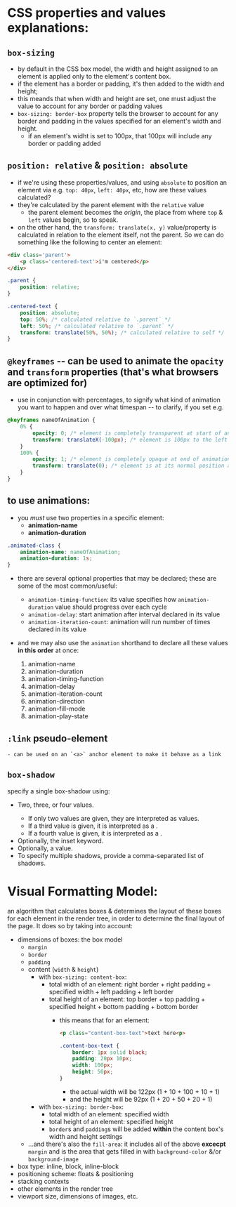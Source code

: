 # CSS properties and values explanations:

## `box-sizing`

- by default in the CSS box model, the width and height assigned to an element is applied only to the element's content box.
- if the element has a border or padding, it's then added to the width and height;
- this meands that when width and height are set, one must adjust the value to account for any border or padding values
- `box-sizing: border-box` property tells the browser to account for any border and padding in the values specified for an element's width and height.
    - if an element's widht is set to 100px, that 100px will include any border or padding added

## `position: relative` & `position: absolute`

- if we're using these properties/values, and using `absolute` to position an element via e.g. `top: 40px`, `left: 40px`, etc, how are these values calculated?
- they're calculated by the parent element with the `relative` value
    - the parent element becomes the *origin*, the place from where `top` & `left` values begin, so to speak.
- on the other hand, the `transform: translate(x, y)` value/property is calculated in relation to the element itself, not the parent. So we can do something like the following to center an element:

```html
<div class='parent'>
    <p class='centered-text'>i'm centered</p>
</div>
```

```css
.parent {
    position: relative;
}

.centered-text {
    position: absolute;
    top: 50%; /* calculated relative to `.parent` */
    left: 50%; /* calculated relative to `.parent` */
    transform: translate(50%, 50%); /* calculated relative to self */
}
```

## `@keyframes` -- can be used to animate the `opacity` and `transform` properties (that's what browsers are optimized for)

- use in conjunction with percentages, to signify what kind of animation you want to happen and over what timespan -- to clarify, if you set e.g. 

```css
@keyframes nameOfAnimation {
    0% {
        opacity: 0; /* element is completely transparent at start of animation */
        transform: translateX(-100px); /* element is 100px to the left of its normal position at start of animation  */
    }
    100% {
        opacity: 1; /* element is completely opaque at end of animation */
        transform: translate(0); /* element is at its normal position at end of animation */
    }
}
```

## to use animations:

- you *must* use two properties in a specific element:
    - **animation-name**
    - **animation-duration**

```css
.animated-class {
    animation-name: nameOfAnimation;
    animation-duration: 1s;
}
```

- there are several optional properties that may be declared; these are some of the most common/useful:
    - `animation-timing-function`: its value specifies how `animation-duration` value should progress over each cycle
    - `animation-delay`: start animation after interval declared in its value
    - `animation-iteration-count`: animation will run number of times declared in its value

- and we may also use the `animation` shorthand to declare all these values **in this order** at once:
    
    1. animation-name
    2. animation-duration
    3. animation-timing-function
    4. animation-delay
    5. animation-iteration-count
    6. animation-direction
    7. animation-fill-mode
    8. animation-play-state

## `:link` pseudo-element
    - can be used on an `<a>` anchor element to make it behave as a link

## `box-shadow`
specify a single box-shadow using:

- Two, three, or four <length> values.
    - If only two values are given, they are interpreted as <offset-x><offset-y> values.
    - If a third value is given, it is interpreted as a <blur-radius>.
    - If a fourth value is given, it is interpreted as a <spread-radius>.
- Optionally, the inset keyword.
- Optionally, a <color> value.
- To specify multiple shadows, provide a comma-separated list of shadows.

# Visual Formatting Model:
an algorithm that calculates boxes & determines the layout of these boxes for each element in the render tree, in order to determine the final layout of the page. It does so by taking into account:

- dimensions of boxes: the box model
    - `margin`
    - `border`
    - `padding`
    - content (`width` & `height`)
        - with `box-sizing: content-box`:
            - total width of an element: right border + right padding + specified width + left padding + left border
            - total height of an element: top border + top padding + specified height + bottom padding + bottom border
                - this means that for an element:
                    ```html
                    <p class="content-box-text">text here<p>
                    ```
                    
                    ```css
                    .content-box-text {
                        border: 1px solid black;
                        padding: 20px 10px;
                        width: 100px;
                        height: 50px;
                    }
                    ```
                    - the actual width will be 122px (1 + 10 + 100 + 10 + 1)
                    - and the height will be 92px (1 + 20 + 50 + 20 + 1)
        - with `box-sizing: border-box`:
            - total width of an element: specified width
            - total height of an element: specified height
            - `border`s and `padding`s will be added **within** the content box's width and height settings
    - ...and there's also the `fill-area`: it includes all of the above **excecpt** `margin` and is the area that gets filled in with `background-color` &/or `background-image`
- box type: inline, block, inline-block
- positioning scheme: floats & positioning
- stacking contexts
- other elements in the render tree
- viewport size, dimensions of images, etc.